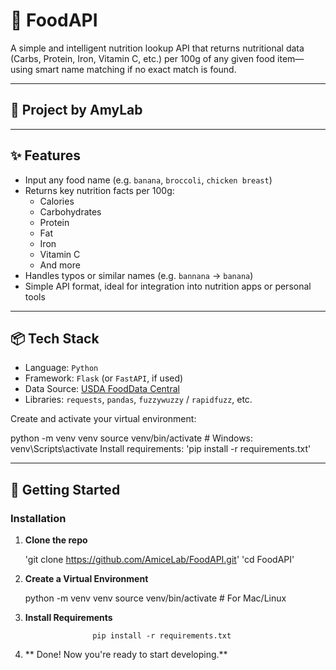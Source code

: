 # 🍎 FoodAPI

A simple and intelligent nutrition lookup API that returns nutritional data (Carbs, Protein, Iron, Vitamin C, etc.) per 100g of any given food item—using smart name matching if no exact match is found.

---

## 🧪 Project by AmyLab

---

## ✨ Features

- Input any food name (e.g. `banana`, `broccoli`, `chicken breast`)
- Returns key nutrition facts per 100g:
  - Calories
  - Carbohydrates
  - Protein
  - Fat
  - Iron
  - Vitamin C
  - And more
- Handles typos or similar names (e.g. `bannana` → `banana`)
- Simple API format, ideal for integration into nutrition apps or personal tools

---

## 📦 Tech Stack

- Language: `Python`
- Framework: `Flask` (or `FastAPI`, if used)
- Data Source: [USDA FoodData Central](https://fdc.nal.usda.gov/) 
- Libraries: `requests`, `pandas`, `fuzzywuzzy` / `rapidfuzz`, etc.


Create and activate your virtual environment:

python -m venv venv
source venv/bin/activate  # Windows: venv\Scripts\activate
Install requirements:
'pip install -r requirements.txt'

---

## 🚀 Getting Started

### Installation

1. **Clone the repo**

   'git clone https://github.com/AmiceLab/FoodAPI.git'
   'cd FoodAPI'

3. **Create a Virtual Environment**

   python -m venv venv
   source venv/bin/activate  # For Mac/Linux

                      
4. **Install Requirements**

                      pip install -r requirements.txt

5. ** Done! Now you're ready to start developing.**


                      
                      
